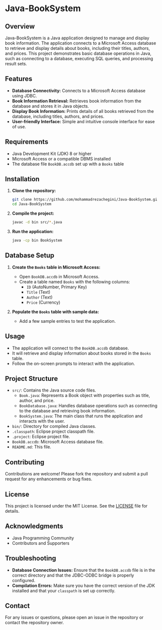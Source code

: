 # Java-BookSystem

## Overview
Java-BookSystem is a Java application designed to manage and display book information. The application connects to a Microsoft Access database to retrieve and display details about books, including their titles, authors, and prices. This project demonstrates basic database operations in Java, such as connecting to a database, executing SQL queries, and processing result sets.

## Features
- **Database Connectivity:** Connects to a Microsoft Access database using JDBC.
- **Book Information Retrieval:** Retrieves book information from the database and stores it in Java objects.
- **Display Book Information:** Prints details of all books retrieved from the database, including titles, authors, and prices.
- **User-friendly Interface:** Simple and intuitive console interface for ease of use.

## Requirements
- Java Development Kit (JDK) 8 or higher
- Microsoft Access or a compatible DBMS installed
- The database file `BookDB.accdb` set up with a `Books` table

## Installation

1. **Clone the repository:**
    ```sh
    git clone https://github.com/mohammadrezachegini/Java-BookSystem.git
    cd Java-BookSystem
    ```

2. **Compile the project:**
    ```sh
    javac -d bin src/*.java
    ```

3. **Run the application:**
    ```sh
    java -cp bin BookSystem
    ```

## Database Setup

1. **Create the `Books` table in Microsoft Access:**
    - Open `BookDB.accdb` in Microsoft Access.
    - Create a table named `Books` with the following columns:
      - `ID` (AutoNumber, Primary Key)
      - `Title` (Text)
      - `Author` (Text)
      - `Price` (Currency)

2. **Populate the `Books` table with sample data:**
    - Add a few sample entries to test the application.

## Usage
- The application will connect to the `BookDB.accdb` database.
- It will retrieve and display information about books stored in the `Books` table.
- Follow the on-screen prompts to interact with the application.

## Project Structure

- `src/`: Contains the Java source code files.
  - `Book.java`: Represents a Book object with properties such as title, author, and price.
  - `BookDatabase.java`: Handles database operations such as connecting to the database and retrieving book information.
  - `BookSystem.java`: The main class that runs the application and interacts with the user.
- `bin/`: Directory for compiled Java classes.
- `.classpath`: Eclipse project classpath file.
- `.project`: Eclipse project file.
- `BookDB.accdb`: Microsoft Access database file.
- `README.md`: This file.

## Contributing

Contributions are welcome! Please fork the repository and submit a pull request for any enhancements or bug fixes.

## License

This project is licensed under the MIT License. See the [LICENSE](LICENSE) file for details.

## Acknowledgments

- Java Programming Community
- Contributors and Supporters

## Troubleshooting
- **Database Connection Issues:** Ensure that the `BookDB.accdb` file is in the correct directory and that the JDBC-ODBC bridge is properly configured.
- **Compilation Errors:** Make sure you have the correct version of the JDK installed and that your `classpath` is set up correctly.

## Contact
For any issues or questions, please open an issue in the repository or contact the repository owner.

